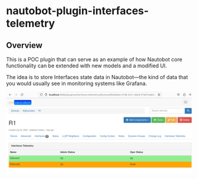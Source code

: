 # nautobot-plugin-interfaces-telemetry

## Overview

This is a POC plugin that can serve as an example of how Nautobot core functionality can be extended with new models and a modified UI.

The idea is to store Interfaces state data in Nautobot—the kind of data that you would usually see in monitoring systems like Grafana.

![Interfaces state](./images/interfaces_state.png)
